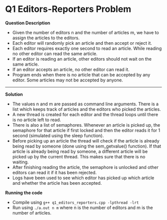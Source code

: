 # Q1 Editors-Reporters Problem

<b> Question Description </b>
- Given the number of editors n and the number of articles m, we have to assign the articles to the editors.
- Each editor will randomly pick an article and then accept or reject it.
- Each editor requires exactly one second to read an article. While reading no other editor can read the same article.
- If an editor is reading an article, other editors should not wait on the same article.
- If an editor accepts an article, no other editor can read it.
- Program ends when there is no article that can be accepted by any editor. Some articles may not be accepted by anyone.

***
<b> Solution </b>
- The values n and m are passed as command line arguments. There is a list which keeps track of articles and the editors who picked the articles.
- A new thread is created for each editor and the thread loops until there is no article left to read.
- There is also a list of semaphores. Whenever an article is picked up,  the semaphore for that article if first locked and then the editor reads it for 1 second (simulated using the sleep function).
- Before picking up an article the thread will check if the article is already being read by someone (done using the sem_getvalue() function). If that article is already being read by someone, a different article will be picked up by the current thread. This makes sure that there is no waiting.
- After finishing reading the article, the semaphore is unlocked and other editors can read it if it has been rejected.
- Logs have been used to see which editor has picked up which article and whether the article has been accepted.

<b> Running the code </b>
- Compile using ```g++ q1_editors_reporters.cpp -lpthread -lrt```
- Run using ```./a.out n m``` where n is the number of editors and m is the number of articles.



